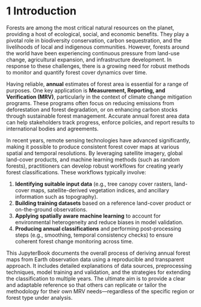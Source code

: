 # 1 Introduction

Forests are among the most critical natural resources on the planet, providing a host of ecological, social, and economic benefits. They play a pivotal role in biodiversity conservation, carbon sequestration, and the livelihoods of local and indigenous communities. However, forests around the world have been experiencing continuous pressure from land-use change, agricultural expansion, and infrastructure development. In response to these challenges, there is a growing need for robust methods to monitor and quantify forest cover dynamics over time.

Having reliable, **annual** estimates of forest area is essential for a range of purposes. One key application is **Measurement, Reporting, and Verification (MRV)**, particularly in the context of climate change mitigation programs. These programs often focus on reducing emissions from deforestation and forest degradation, or on enhancing carbon stocks through sustainable forest management. Accurate annual forest area data can help stakeholders track progress, enforce policies, and report results to international bodies and agreements.

In recent years, remote sensing technologies have advanced significantly, making it possible to produce consistent forest cover maps at various spatial and temporal resolutions. By leveraging satellite imagery, global land-cover products, and machine learning methods (such as random forests), practitioners can develop robust workflows for creating yearly forest classifications. These workflows typically involve:

1. **Identifying suitable input data** (e.g., tree canopy cover rasters, land-cover maps, satellite-derived vegetation indices, and ancillary information such as topography).
2. **Building training datasets** based on a reference land-cover product or on-the-ground observations.
3. **Applying spatially aware machine learning** to account for environmental heterogeneity and reduce biases in model validation.
4. **Producing annual classifications** and performing post-processing steps (e.g., smoothing, temporal consistency checks) to ensure coherent forest change monitoring across time.

This JupyterBook documents the overall process of deriving annual forest maps from Earth observation data using a reproducible and transparent approach. It includes detailed explanations of data sources, preprocessing techniques, model training and validation, and the strategies for extending the classification to multiple years. The ultimate aim is to provide a clear and adaptable reference so that others can replicate or tailor the methodology for their own MRV needs—regardless of the specific region or forest type under analysis.